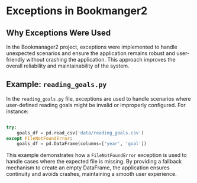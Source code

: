 # Exceptions in Bookmanger2

## Why Exceptions Were Used
In the Bookmanager2 project, exceptions were implemented to handle unexpected scenarios and ensure the application remains robust and user-friendly without crashing the application. This approach improves the overall reliability and maintainability of the system.


## Example: `reading_goals.py`
In the `reading_goals.py` file, exceptions are used to handle scenarios where user-defined reading goals might be invalid or improperly configured. For instance:

```python

try:
    goals_df = pd.read_csv('data/reading_goals.csv')
except FileNotFoundError:
    goals_df = pd.DataFrame(columns=['year', 'goal'])
```

This example demonstrates how a `FileNotFoundError` exception is used to handle cases where the expected file is missing. By providing a fallback mechanism to create an empty DataFrame, the application ensures continuity and avoids crashes, maintaining a smooth user experience.
